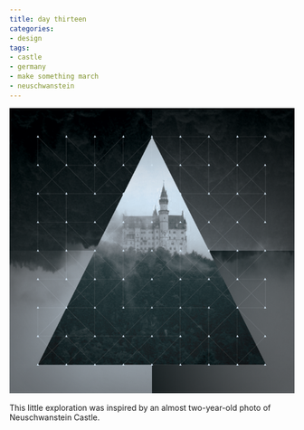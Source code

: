 ```yaml
---
title: day thirteen
categories:
- design
tags:
- castle
- germany
- make something march
- neuschwanstein
---
```


![](03/13.png)

This little exploration was inspired by an almost two-year-old photo of Neuschwanstein Castle.
